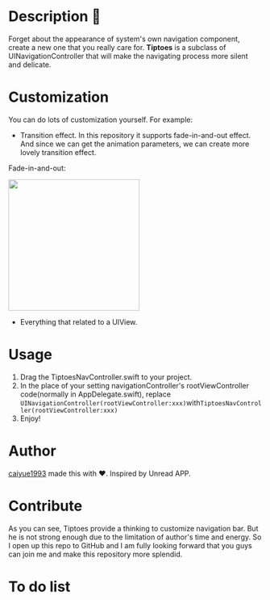 
# Description 🍃
Forget about the appearance of system's own navigation component, create a new one that you really care for. **Tiptoes** is a subclass of UINavigationController that will make the navigating process more silent and delicate. 

# Customization 
You can do lots of customization yourself.
For example:

- Transition effect. In this repository it supports fade-in-and-out effect. And since we can get the animation parameters, we can create more lovely transition effect.

Fade-in-and-out:

<img src="https://github.com/caiyue1993/Tiptoes/blob/master/images/fade-in-and-out.png" width="260">

- Everything that related to a UIView. 

# Usage
1. Drag the TiptoesNavController.swift to your project.
2. In the place of your setting navigationController's rootViewController code(normally in AppDelegate.swift), replace ```UINavigationController(rootViewController:xxx)```with```TiptoesNavController(rootViewController:xxx)```
3. Enjoy!

# Author
[caiyue1993](https://github.com/caiyue1993) made this with ❤️. Inspired by Unread APP.

# Contribute
As you can see, Tiptoes provide a thinking to customize navigation bar. But he is not strong enough due to the limitation of author's time and energy. So I open up this repo to GitHub and I am fully looking forward that you guys can join me and make this repository more splendid.

# To do list


